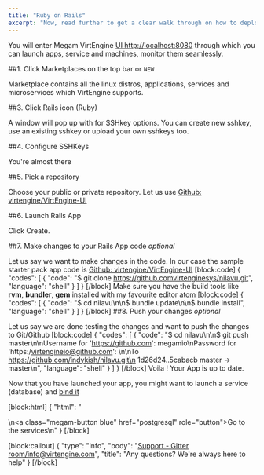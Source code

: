 ```yaml
---
title: "Ruby on Rails"
excerpt: "Now, read further to get a clear walk through on how to deploy a Rails app"
---
```

You will enter Megam VirtEngine [UI http://localhost:8080](doc:VirtEngine_up)  through which you can launch apps, service and machines, monitor them seamlessly.

##1. Click Marketplaces on the top bar  or `NEW`

Marketplace contains all the linux distros,  applications, services and microservices which VirtEngine supports. 

##3. Click Rails icon (Ruby)

A window will pop up with for SSHkey options. You can create new sshkey, use an existing sshkey or upload your own sshkeys too. 

##4. Configure SSHKeys

You're almost there

##5. Pick a repository 

Choose your public or private repository. Let us use [Github: virtengine/VirtEngine-UI](https://github.com/virtengine/VirtEngine-UI.git)

##6. Launch Rails App

Click Create.

##7. Make changes to your Rails App code *optional*

Let us say we want to make changes in the code. In our case the sample starter pack app code is [Github: virtengine/VirtEngine-UI](https://github.com/virtengine/VirtEngine-UI.git)
[block:code]
{
  "codes": [
    {
      "code": "$ git clone https://github.comvirtenginesys/nilavu.git",
      "language": "shell"
    }
  ]
}
[/block]
Make sure you have the build tools like **rvm**, **bundler**, **gem** installed with my favourite editor [atom](http://atom.io)
[block:code]
{
  "codes": [
    {
      "code": "$ cd nilavu\n\n$ bundle update\n\n$ bundle install",
      "language": "shell"
    }
  ]
}
[/block]
##8. Push your changes *optional*

Let us say we are done testing the changes and want to push the changes to Git/Github
[block:code]
{
  "codes": [
    {
      "code": "$ cd nilavu\n\n$ git push master\n\nUsername for 'https://github.com': megamio\nPassword for 'https:/virtengineio@github.com': \n\nTo https://github.com/indykish/nilavu.git\n   1d26d24..5cabacb  master -> master\n",
      "language": "shell"
    }
  ]
}
[/block]
Voila ! Your App is up to date.


Now that you have launched your app, you might want to launch a service (database) and [bind it](doc:megam_bind_app)

[block:html]
{
  "html": "<div></div>\n<a class=\"megam-button blue\" href=\"postgresql\" role=\"button\">Go to the services</a>\n<style>\n\n</style>"
}
[/block]

[block:callout]
{
  "type": "info",
  "body": "[Support - Gitter room/info@virtengine.com](doc:contact-us)",
  "title": "Any questions? We're always here to help"
}
[/block]